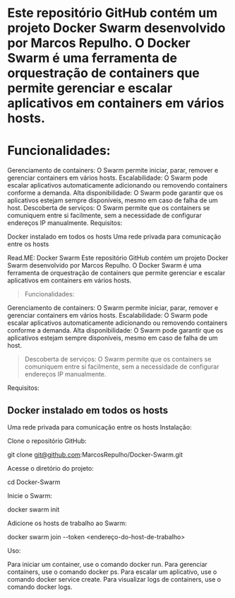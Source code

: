 # Este repositório GitHub contém um projeto Docker Swarm desenvolvido por Marcos Repulho. O Docker Swarm é uma ferramenta de orquestração de containers que permite gerenciar e escalar aplicativos em containers em vários hosts.





# Funcionalidades:

Gerenciamento de containers: O Swarm permite iniciar, parar, remover e gerenciar containers em vários hosts.
Escalabilidade: O Swarm pode escalar aplicativos automaticamente adicionando ou removendo containers conforme a demanda.
Alta disponibilidade: O Swarm pode garantir que os aplicativos estejam sempre disponíveis, mesmo em caso de falha de um host.
Descoberta de serviços: O Swarm permite que os containers se comuniquem entre si facilmente, sem a necessidade de configurar endereços IP manualmente.
Requisitos:

Docker instalado em todos os hosts
Uma rede privada para comunicação entre os hosts


Read.ME: Docker Swarm
Este repositório GitHub contém um projeto Docker Swarm desenvolvido por Marcos Repulho. O Docker Swarm é uma ferramenta de orquestração de containers que permite gerenciar e escalar aplicativos em containers em vários hosts.

> Funcionalidades:

Gerenciamento de containers: O Swarm permite iniciar, parar, remover e gerenciar containers em vários hosts.
Escalabilidade: O Swarm pode escalar aplicativos automaticamente adicionando ou removendo containers conforme a demanda.
Alta disponibilidade: O Swarm pode garantir que os aplicativos estejam sempre disponíveis, mesmo em caso de falha de um host.
> Descoberta de serviços: O Swarm permite que os containers se comuniquem entre si facilmente, sem a necessidade de configurar endereços IP manualmente.

Requisitos:

## Docker instalado em todos os hosts
Uma rede privada para comunicação entre os hosts
Instalação:

Clone o repositório GitHub:

git clone git@github.com:MarcosRepulho/Docker-Swarm.git

Acesse o diretório do projeto:

cd Docker-Swarm

Inicie o Swarm:

docker swarm init

Adicione os hosts de trabalho ao Swarm:

docker swarm join --token <token-de-trabalho> <endereço-do-host-de-trabalho>


Uso:

Para iniciar um container, use o comando docker run.
Para gerenciar containers, use o comando docker ps.
Para escalar um aplicativo, use o comando docker service create.
Para visualizar logs de containers, use o comando docker logs.
